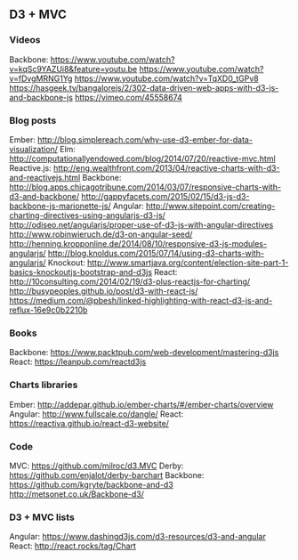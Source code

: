 ## D3 + MVC
### Videos
Backbone:
https://www.youtube.com/watch?v=kqSc9YAZUi8&feature=youtu.be
https://www.youtube.com/watch?v=fDvgMRNG1Yg
https://www.youtube.com/watch?v=TqXD0_tGPv8
https://hasgeek.tv/bangalorejs/2/302-data-driven-web-apps-with-d3-js-and-backbone-js
https://vimeo.com/45558674

### Blog posts
Ember:
http://blog.simplereach.com/why-use-d3-ember-for-data-visualization/
Elm:
http://computationallyendowed.com/blog/2014/07/20/reactive-mvc.html
Reactive.js:
http://eng.wealthfront.com/2013/04/reactive-charts-with-d3-and-reactivejs.html
Backbone:
http://blog.apps.chicagotribune.com/2014/03/07/responsive-charts-with-d3-and-backbone/
http://gappyfacets.com/2015/02/15/d3-js-d3-backbone-js-marionette-js/
Angular:
http://www.sitepoint.com/creating-charting-directives-using-angularjs-d3-js/
http://odiseo.net/angularjs/proper-use-of-d3-js-with-angular-directives
http://www.robinwieruch.de/d3-on-angular-seed/
http://henning.kropponline.de/2014/08/10/responsive-d3-js-modules-angularjs/
http://blog.knoldus.com/2015/07/14/using-d3-charts-with-angularjs/
Knockout:
http://www.smartjava.org/content/election-site-part-1-basics-knockoutjs-bootstrap-and-d3js
React:
http://10consulting.com/2014/02/19/d3-plus-reactjs-for-charting/
http://busypeoples.github.io/post/d3-with-react-js/
https://medium.com/@pbesh/linked-highlighting-with-react-d3-js-and-reflux-16e9c0b2210b

### Books
Backbone:
https://www.packtpub.com/web-development/mastering-d3js
React:
https://leanpub.com/reactd3js

### Charts libraries
Ember:
http://addepar.github.io/ember-charts/#/ember-charts/overview
Angular:
http://www.fullscale.co/dangle/
React:
https://reactiva.github.io/react-d3-website/

### Code
MVC:
https://github.com/milroc/d3.MVC
Derby:
https://github.com/enjalot/derby-barchart
Backbone:
https://github.com/kgryte/backbone-and-d3
http://metsonet.co.uk/Backbone-d3/

### D3 + MVC lists
Angular:
https://www.dashingd3js.com/d3-resources/d3-and-angular
React:
http://react.rocks/tag/Chart